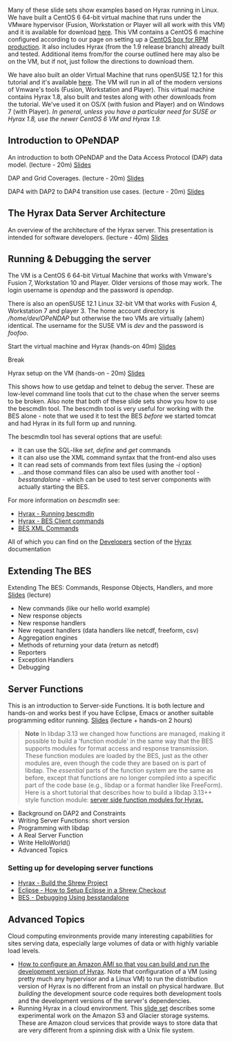 Many of these slide sets show examples based on Hyrax running in Linux.
We have built a CentOS 6 64-bit virtual machine that runs under the
VMware hypervisor (Fusion, Workstation or Player will all work with this
VM) and it is available for download
[here](http://www.opendap.org/pub/vm/centos6). This VM contains a CentOS
6 machine configured according to our page on setting up a [CentOS box
for RPM production](ConfigureCentos "wikilink"). It also includes Hyrax
(from the 1.9 release branch) already built and tested. Additional items
from/for the course outlined here may also be on the VM, but if not,
just follow the directions to download them.

We have also built an older Virtual Machine that runs openSUSE 12.1 for
this tutorial and it's available
[here](http://www.opendap.org/pub/vm/miic). The VM will run in all of
the modern versions of Vmware's tools (Fusion, Workstation and Player).
This virtual machine contains Hyrax 1.8, also built and testes along
with other downloads from the tutorial. We've used it on OS/X (with
fusion and Player) and on Windows 7 (with Player). *In general, unless
you have a particular need for SUSE or Hyrax 1.8, use the newer CentOS 6
VM and Hyrax 1.9.*

## Introduction to OPeNDAP

An introduction to both OPeNDAP and the Data Access Protocol (DAP) data
model. (lecture - 20m)
[Slides](http://www.opendap.org/pub/vm/centos6/1_DAP_Intro_dwf_jhrg.ppt)

DAP and Grid Coverages. (lecture - 20m)
[Slides](http://www.opendap.org/pub/vm/centos6/1.1_Data_Model_and_Coverages.pptx)

DAP4 with DAP2 to DAP4 transition use cases. (lecture - 20m)
[Slides](http://www.opendap.org/pub/vm/centos6/1.2_DAP4_Overview_7_2014.pptx)

## The Hyrax Data Server Architecture

An overview of the architecture of the Hyrax server. This presentation
is intended for software developers. (lecture - 40m)
[Slides](http://www.opendap.org/pub/vm/centos6/2_HyraxArchitecture_v1.1.ppt)

## Running & Debugging the server

The VM is a CentOS 6 64-bit Virtual Machine that works with Vmware's
Fusion 7, Workstation 10 and Player. Older versions of those may work.
The login username is *opendap* and the password is *opendap*.

There is also an openSUSE 12.1 Linux 32-bit VM that works with Fusion 4,
Workstation 7 and player 3. The home account directory is
*/home/dev/OPeNDAP* but otherwise the two VMs are virtually (ahem)
identical. The username for the SUSE VM is *dev* and the password is
*foofoo*.

Start the virtual machine and Hyrax (hands-on 40m)
[Slides](http://www.opendap.org/pub/vm/centos6/3_Hyrax_Setup.ppt)

Break

Hyrax setup on the VM (hands-on - 20m)
[Slides](http://www.opendap.org/pub/vm/centos6/4_Checking_the_Server.ppt)

This shows how to use getdap and telnet to debug the server. These are
low-level command line tools that cut to the chase when the server seems
to be broken. Also note that both of these slide sets show you how to
use the bescmdln tool. The bescmdln tool is very useful for working with
the BES alone - note that we used it to test the BES *before* we started
tomcat and had Hyrax in its full form up and running.

The bescmdln tool has several options that are useful:

- It can use the SQL-like *set*, *define* and *get* commands
- it can also use the XML command syntax that the front-end also uses
- It can read sets of commands from text files (using the *-i* option)
- ...and those command files can also be used with another tool -
  *besstandalone* - which can be used to test server components with
  actually starting the BES.

For more information on *bescmdln* see:

- [Hyrax - Running bescmdln](Hyrax_-_Running_bescmdln "wikilink")
- [Hyrax - BES Client commands](Hyrax_-_BES_Client_commands "wikilink")
- [BES XML Commands](BES_XML_Commands "wikilink")

All of which you can find on the
[Developers](Hyrax#Developers "wikilink") section of the
[Hyrax](Hyrax "wikilink") documentation

## Extending The BES

Extending The BES: Commands, Response Objects, Handlers, and more
[Slides](http://www.opendap.org/pub/vm/centos6/5_BES_Extensibility.ppt)
(lecture)

- New commands (like our hello world example)
- New response objects
- New response handlers
- New request handlers (data handlers like netcdf, freeform, csv)
- Aggregation engines
- Methods of returning your data (return as netcdf)
- Reporters
- Exception Handlers
- Debugging

## Server Functions

This is an introduction to Server-side Functions. It is both lecture and
hands-on and works best if you have Eclipse, Emacs or another suitable
programming editor running.
[Slides](http://www.opendap.org/pub/vm/centos6/6_Server_Side_Functions.ppt)
(lecture + hands-on 2 hours)

> **Note** In libdap 3.13 we changed how functions are managed, making
> it possible to build a 'function module' in the same way that the BES
> supports modules for format access and response transmission. These
> function modules are loaded by the BES, just as the other modules are,
> even though the code they are based on is part of libdap. The
> *essential* parts of the function system are the same as before,
> except that functions are no longer compiled into a specific part of
> the code base (e.g., libdap or a format handler like FreeForm). Here
> is a short tutorial that describes how to build a libdap 3.13++ style
> function module: [server side function modules for
> Hyrax.](Hyrax:_Server_Side_Functions "wikilink")

- Background on DAP2 and Constraints
- Writing Server Functions: short version
- Programming with libdap
- A Real Server Function
- Write HelloWorld()
- Advanced Topics

### Setting up for developing server functions

- [Hyrax - Build the Shrew
  Project](Hyrax_-_Build_the_Shrew_Project "wikilink")
- [Eclipse - How to Setup Eclipse in a Shrew
  Checkout](Eclipse_-_How_to_Setup_Eclipse_in_a_Shrew_Checkout "wikilink")
- [BES - Debugging Using
  besstandalone](BES_-_Debugging_Using_besstandalone "wikilink")

## Advanced Topics

Cloud computing environments provide many interesting capabilities for
sites serving data, especially large volumes of data or with highly
variable load levels.

- [How to configure an Amazon AMI so that you can build and run the
  development version of Hyrax](ConfigureAmazonLinuxAMI "wikilink").
  Note that configuration of a VM (using pretty much any hypervisor and
  a Linux VM) to run the distribution version of Hyrax is no different
  from an install on physical hardware. But *building* the development
  source code requires both development tools and the development
  versions of the server's dependencies.
- Running Hyrax in a cloud environment. This [slide
  set](http://www.opendap.org/pub/vm/centos6/OPeNDAP_Cloud_12.2013.ppt)
  describes some experimental work on the Amazon S3 and Glacier storage
  systems. These are Amazon cloud services that provide ways to store
  data that are very different from a spinning disk with a Unix file
  system.